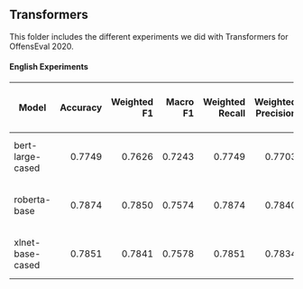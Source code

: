 ## Transformers
This folder includes the different experiments we did with Transformers for OffensEval 2020.

#### English Experiments

| Model                                                                      | Accuracy  | Weighted F1 | Macro F1 | Weighted Recall| Weighted Precision| (tn, fp, fn, tp) |
| ---------------------------------------------------------------------------|----------:| -----------:| --------:| --------------:| -----------------:| ----------------:|
| bert-large-cased                                                           | 0.7749    | 0.7626      | 0.7243   | 0.7749         |  0.7703           | 1593 436 160 459 |
| roberta-base                                                               | 0.7874    | 0.7850      | 0.7574   | 0.7874         |  0.7840           | 1508 318 245 577 |
| xlnet-base-cased                                                           | 0.7851    | 0.7841      | 0.7578   | 0.7851         |  0.7834           | 1484 300 269 595 |

